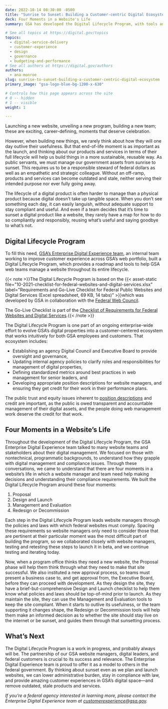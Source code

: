 ```yaml
---
date: 2022-10-14 08:30:00 -0500
title: "Sunrise to Sunset: Building a Customer-centric Digital Ecosystem"
deck: Four Moments in a Website's Life
summary: GSA has developed the Digital Lifecycle Program, with tools and guidance to help teams manage a compliant, customer-centric digital property from ideation through sunsetting.

# See all topics at https://digital.gov/topics
topics:
  - digital-service-delivery
  - customer-experience
  - design
  - governance
  - budgeting-and-performance
# See all authors at https://digital.gov/authors
authors:
  - ana-monroe
slug: sunrise-to-sunset-building-a-customer-centric-digital-ecosystem
primary_image: "gsa-logo-blue-bg-1200-x-630"

# Controls how this page appears across the site
# 0 -- hidden
# 1 -- visible
weight: 1

---
```


Launching a new website, unveiling a new program, building a new team; these are exciting, career-defining, moments that deserve celebration.

However, when building new things, we rarely think about how they will one day outlive their usefulness. But that end-of-life moment is as important as the launch, and thinking about our products and services in terms of their full lifecycle will help us build things in a more sustainable, reusable way. As public servants, we must manage our government assets from sunrise to sunset. This requires us to be a responsible steward of federal dollars as well as an empathetic and strategic colleague. Without an off-ramp, products and services can become outdated and stale, neither serving their intended purpose nor ever fully going away.

The lifecycle of a digital product is often harder to manage than a physical product because digital doesn’t take up tangible space. When you don’t see something each day, it can easily languish, without adequate support to stay compliant and useful. And even if a team decides that it’s time to sunset a digital product like a website, they rarely have a map for how to do so compliantly and responsibly, reusing what’s useful and saying goodbye to what’s not.

## Digital Lifecycle Program

To fill this need, [GSA’s Enterprise Digital Experience team](https://digital.gov/2022/10/07/taking-a-design-led-approach-to-digital-modernization/), an internal team working to improve customer experience across GSA’s web portfolio, built a Digital Lifecycle Program, which provides a roadmap and tools to help GSA web teams manage a website throughout its entire lifecycle.

{{< note >}}The Digital Lifecycle Program is based on the {{< asset-static file="10-2021-checklist-for-federal-websites-and-digital-services.xlsx" label="Requirements and Go-Live Checklist for Federal Public Websites and Digital Services (Excel spreadsheet, 69 KB, 14 tabs)" >}}which was developed by GSA in collaboration with the [Federal Web Council](https://digital.gov/resources/federal-web-council/).

The Go-Live Checklist is part of the [Checklist of Requirements for Federal Websites and Digital Services](https://digital.gov/resources/checklist-of-requirements-for-federal-digital-services/).{{< /note >}}

The Digital Lifecycle Program is one part of an ongoing enterprise-wide effort to evolve GSA’s digital properties into a customer-centered ecosystem that works intuitively for both GSA employees and customers. That ecosystem includes:

* Establishing an agency Digital Council and Executive Board to provide oversight and governance,
* Updating internal agency policies to clarify roles and responsibilities for management of digital properties,
* Defining standardized metrics around best practices in web management for senior leaders, and
* Developing appropriate position descriptions for website managers, and ensuring they get credit for their work in their performance plans.

The public trust and equity issues inherent to [position descriptions](https://digital.gov/2022/08/01/webinar-recap-how-to-build-your-digital-dream-team/#sample-job-descriptions) and credit are important, as the public is owed transparent and accountable management of their digital assets, and the people doing web management work deserve the credit for that work. 

## Four Moments in a Website’s Life

Throughout the development of the Digital Lifecycle Program, the GSA Enterprise Digital Experience team talked to many website teams and stakeholders about their digital management. We focused on those with nontechnical, programmatic backgrounds, to understand how they grapple with digital management and compliance issues. Through these conversations, we came to understand that there are four moments in a website’s life in which a website manager and team need help making decisions and understanding their compliance requirements. We built the Digital Lifecycle Program around these four moments:

1. Proposal
2. Design and Launch
3. Management and Evaluation
4. Redesign or Decommission

Each step in the Digital Lifecycle Program leads website managers through the policies and laws with which federal websites must comply. Spacing these requirements so website managers only need to consider those that are pertinent at their particular moment was the most difficult part of building the program, so we collaborated closely with website managers, testing and retesting these steps to launch it in beta, and we continue testing and iterating today.

Now, when a program office thinks they need a new website, the Proposal phase will help them think through what they need to make that site successful. We also instituted a new approval process, so teams must present a business case to, and get approval from, the Executive Board, before they can proceed with development. As they design the site, they have a brief-but-comprehensive Design and Launch checklist to help them know what policies and laws should be top-of-mind prior to launch. As they maintain the site, they can use the Management and Evaluation tools to keep the site compliant. When it starts to outlive its usefulness, or the team supporting it changes shape, the Redesign or Decommission tools will help them make an informed decision as to whether the site should stay live on the internet or be sunset, and guides them through that sunsetting process.

## What’s Next

The Digital Lifecycle Program is a work in progress, and probably always will be. The partnership of our GSA website managers, digital leaders, and federal customers is crucial to its success and relevance. The Enterprise Digital Experience team is proud to offer it as a model to others in the federal government. By thinking about sunset even as we plan and launch websites, we can lower administrative burden, stay in compliance with law, and provide amazing customer experiences in GSA’s digital space—and remove outdated, stale products and services.

*If you’re a federal agency interested in learning more, please contact the Enterprise Digital Experience team at [customerexperience@gsa.gov](mailto:customerexperience@gsa.gov).*
